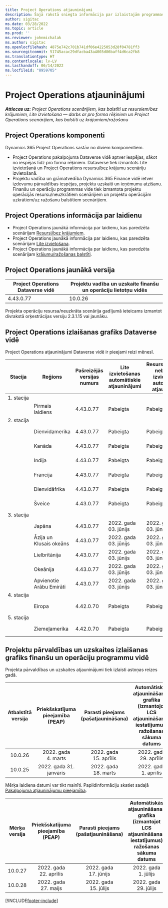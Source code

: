 ```yaml
---
title: Project Operations atjauninājumi
description: Šajā rakstā sniegta informācija par izlaistajām programmas versijām Dynamics 365 Project Operations.
author: sigitac
ms.date: 03/28/2022
ms.topic: article
ms.prod: ''
ms.reviewer: johnmichalak
ms.author: sigitac
ms.openlocfilehash: 4875e742c701b741df06e4225053d28f04781ff3
ms.sourcegitcommit: 51745acac29dfacba43a4003d86baff4d6ca2fb8
ms.translationtype: HT
ms.contentlocale: lv-LV
ms.lasthandoff: 06/14/2022
ms.locfileid: "8959705"
---
```

# <a name="project-operations-updates"></a>Project Operations atjauninājumi

_**Attiecas uz:** Project Operations scenārijiem, kas balstīti uz resursiem/bez krājumiem, Lite izvietošana — darbs ar pro forma rēķiniem un Project Operations scenārijiem, kas balstīti uz krājumiem/ražošanu_



## <a name="project-operations-components"></a>Project Operations komponenti

Dynamics 365 Project Operations sastāv no diviem komponentiem.

- Project Operations pakalpojuma Dataverse vidē aptver iespējas, sākot no iespējas līdz pro forma rēķiniem. Dataverse tiek izmantots Lite izvietošanā un Project Operations resursu/bez krājumu scenāriju izvietošanā.
- Projektu vadība un grāmatvedība Dynamics 365 Finance vidē ietver izdevumu pārvaldības iespējas, projektu uzskaiti un ieņēmumu atzīšanu. Finanšu un operāciju programmas vide tiek izmantota projektu operācijās resursu/neuzkrātiem scenārijiem un projektu operācijām uzkrātiem/uz ražošanu balstītiem scenārijiem.

## <a name="project-operations-release-notes"></a>Project Operations informācija par laidienu
- Project Operations jaunākā informācija par laidienu, kas paredzēta scenārijam [Resursi/bez krājumiem](whats-new-may-2022-resource-based.md).
- Project Operations jaunākā informācija par laidienu, kas paredzēta scenārijam [Lite izvietošana](../pro/whats-new/whats-new-may-2022-lite.md).
- Project Operations jaunākā informācija par laidienu, kas paredzēta scenārijam [krājumu/ražošanas balstīti](../prod-pma/whats-new/whats-new-oct-2021-stocked.md).

## <a name="project-operations-latest-version"></a>Project Operations jaunākā versija

| Project Operations Dataverse vidē | Projektu vadība un uzskaite finanšu un operāciju lietotņu vidēs | 
| --- | --- |
| 4.43.0.77 | 10.0.26 |

Projekta operāciju resursa/neuzkrāta scenārija gadījumā ieteicams izmantot divrakstā orķestrācijas versiju 2.3.1.15 vai jaunāku.

## <a name="release-schedule-for-project-operations-on-dataverse-environment"></a>Project Operations izlaišanas grafiks Dataverse vidē

Project Operations atjauninājumi Dataverse vidē ir pieejami reizi mēnesī. 

| Stacija | Reģions | Pašreizējās versijas numurs | Lite izvietošanas automātiskie atjauninājumi | Resursu/krājumos nebalstītas izvietošanas automātiskie atjauninājumi | Nākamās versijas numurs | Vispārēji pieejamā nākamā versija |
|-----------|-----------------------|-----------------|--------------------|---------------------|---------------------|---------------------|
| 1. stacija |   &nbsp;              |    &nbsp;       | &nbsp;             |      &nbsp;         |      &nbsp;         |      &nbsp;         |
|   &nbsp;  | Pirmais laidiens         |  4.43.0.77      | Pabeigta           | Pabeigta            | TBD                 | 2022. gada 01. jūlijs       |
| 2. stacija |   &nbsp;              |    &nbsp;       | &nbsp;             |      &nbsp;         |      &nbsp;         |      &nbsp;         |
|   &nbsp;  | Dienvidamerika         |  4.43.0.77      | Pabeigta           | Pabeigta            | TBD                 | 2022. gada 01. jūlijs       |
|   &nbsp;  | Kanāda                |  4.43.0.77      | Pabeigta           | Pabeigta            | TBD                 | 2022. gada 01. jūlijs       |
|   &nbsp;  | Indija                 |  4.43.0.77      | Pabeigta           | Pabeigta            | TBD                 | 2022. gada 01. jūlijs       |
|   &nbsp;  | Francija                |  4.43.0.77      | Pabeigta           | Pabeigta            | TBD                 | 2022. gada 01. jūlijs       |
|   &nbsp;  | Dienvidāfrika          |  4.43.0.77      | Pabeigta           | Pabeigta            | TBD                 | 2022. gada 01. jūlijs       |
|   &nbsp;  | Šveice           |  4.43.0.77      | Pabeigta           | Pabeigta            | TBD                 | 2022. gada 01. jūlijs       |
| 3. stacija |      &nbsp;           |     &nbsp;      |     &nbsp;         |      &nbsp;         |      &nbsp;         |      &nbsp;         |
|   &nbsp;  | Japāna                 |  4.43.0.77      | 2022. gada 03. jūnijs      | 2022. gada 03. jūnijs       | TBD                 | 2022. gada 08. jūlijs       |
|   &nbsp;  | Āzija un Klusais okeāns          |  4.43.0.77      | 2022. gada 03. jūnijs      | 2022. gada 03. jūnijs       | TBD                 | 2022. gada 08. jūlijs       |
|   &nbsp;  | Lielbritānija         |  4.43.0.77      | 2022. gada 03. jūnijs      | 2022. gada 03. jūnijs       | TBD                 | 2022. gada 08. jūlijs       |
|   &nbsp;  | Okeānija               |  4.43.0.77      | 2022. gada 03. jūnijs      | 2022. gada 03. jūnijs       | TBD                 | 2022. gada 08. jūlijs       |
|   &nbsp;  | Apvienotie Arābu Emirāti  |  4.43.0.77      | 2022. gada 03. jūnijs      | 2022. gada 03. jūnijs       | TBD                 | 2022. gada 08. jūlijs       |
| 4. stacija |     &nbsp;            |     &nbsp;      |     &nbsp;         |      &nbsp;         |      &nbsp;         |      &nbsp;         |
|   &nbsp;  | Eiropa                |  4.42.0.70      | Pabeigta           | Pabeigta            | 4.43.0.77           | 2022. gada 10. jūnijs       |
| 5. stacija |     &nbsp;            |     &nbsp;      |     &nbsp;         |      &nbsp;         |      &nbsp;         |      &nbsp;         |
|   &nbsp;  | Ziemeļamerika         |  4.42.0.70      | Pabeigta           | Pabeigta            | 4.43.0.77           | 2022. gada 17. jūnijs       |

## <a name="release-schedule-for-project-management-and-accounting-in-the-finance-and-operations-apps-environment"></a>Projektu pārvaldības un uzskaites izlaišanas grafiks finanšu un operāciju programmu vidē

Projekta pārvaldības un uzskaites atjauninājumi tiek izlaisti astoņas reizes gadā.

|Atbalstītā versija| Priekšskatījuma pieejamība (PEAP) | Parasti pieejams (pašatjaunināšana) | Automātiskās atjaunināšanas grafika (izmantojot LCS atjaunināšanas iestatījumus) ražošanas sākuma datums |   Pakalpojumu izbeigšana   |
|:---------------:|:---------------------------:|:---------------------------------:|:--------------------------------------------------------------------:|:------------------:|
|     10.0.26     |      2022. gada 4. marts          |        2022. gada 15. aprīlis             |                          2022. gada 29. aprīlis                              | 2022. gada 15. jūlijs      |
|     10.0.25     |      2022. gada 31. janvāris       |        2022. gada 18. marts             |                          2022. gada 1. aprīlis                               | 2022. gada 10. jūnijs      |


Mērķa laidiena datumi var tikt mainīti. Papildinformāciju skatiet sadaļā [Pakalpojuma atjauninājumu pieejamība](/dynamics365/fin-ops-core/fin-ops/get-started/public-preview-releases?toc=%2fdynamics365%2ffinance%2ftoc.json).

|Mērķa versija | Priekšskatījuma pieejamība (PEAP) | Parasti pieejams (pašatjaunināšana) | Automātiskās atjaunināšanas grafika (izmantojot LCS atjaunināšanas iestatījumus) ražošanas sākuma datums |   Pakalpojumu izbeigšana   |
|:---------------:|:---------------------------:|:---------------------------------:|:--------------------------------------------------------------------:|:------------------:|
|     10.0.27     |      2022. gada 22. aprīlis         |        2022. gada 17. jūnijs              |                          2022. gada 1. jūlijs                                | 2022. gada 16. septembris |
|     10.0.28     |      2022. gada 27. maijs           |        2022. gada 15. jūlijs              |                          2022. gada 29. jūlijs                               | 2022. gada 21. oktobris   |

[!INCLUDE[footer-include](../includes/footer-banner.md)]
